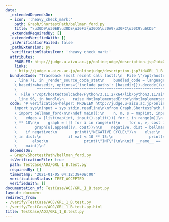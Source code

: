```yaml
---
data:
  _extendedDependsOn:
  - icon: ':heavy_check_mark:'
    path: Graph/ShortestPath/bellman_ford.py
    title: "\u30D9\u30EB\u30DE\u30F3\u30D5\u30A9\u30FC\u30C9\u6CD5"
  _extendedRequiredBy: []
  _extendedVerifiedWith: []
  _isVerificationFailed: false
  _pathExtension: py
  _verificationStatusIcon: ':heavy_check_mark:'
  attributes:
    PROBLEM: http://judge.u-aizu.ac.jp/onlinejudge/description.jsp?id=GRL_1_B
    links:
    - http://judge.u-aizu.ac.jp/onlinejudge/description.jsp?id=GRL_1_B
  bundledCode: "Traceback (most recent call last):\n  File \"/opt/hostedtoolcache/Python/3.11.2/x64/lib/python3.11/site-packages/onlinejudge_verify/documentation/build.py\"\
    , line 71, in _render_source_code_stat\n    bundled_code = language.bundle(stat.path,\
    \ basedir=basedir, options={'include_paths': [basedir]}).decode()\n          \
    \         ^^^^^^^^^^^^^^^^^^^^^^^^^^^^^^^^^^^^^^^^^^^^^^^^^^^^^^^^^^^^^^^^^^^^^^^^^^^^^^^^^\n\
    \  File \"/opt/hostedtoolcache/Python/3.11.2/x64/lib/python3.11/site-packages/onlinejudge_verify/languages/python.py\"\
    , line 96, in bundle\n    raise NotImplementedError\nNotImplementedError\n"
  code: "# verification-helper: PROBLEM http://judge.u-aizu.ac.jp/onlinejudge/description.jsp?id=GRL_1_B\n\
    import sys\ninput = sys.stdin.readline\n\nfrom Graph.ShortestPath.bellman_ford\
    \ import bellman_ford\n\n\ndef main():\n    n, m, s = map(int, input().split())\n\
    \    edges = [list(map(int, input().split())) for i in range(m)]\n    INF = 10\
    \ ** 18\n\n    graph = [[] for i in range(n)]\n    for u, v, cost in edges:\n\
    \        graph[u].append((v, cost))\n\n    negative, dist = bellman_ford(s, graph)\n\
    \    if negative:\n        print(\"NEGATIVE CYCLE\")\n    else:\n        for val\
    \ in dist:\n            if val < 10 ** 15:\n                print(val)\n     \
    \       else:\n                print(\"INF\")\n\n\nif __name__ == '__main__':\n\
    \    main()\n"
  dependsOn:
  - Graph/ShortestPath/bellman_ford.py
  isVerificationFile: true
  path: TestCase/AOJ/GRL_1_B.test.py
  requiredBy: []
  timestamp: '2021-01-05 04:12:38+09:00'
  verificationStatus: TEST_ACCEPTED
  verifiedWith: []
documentation_of: TestCase/AOJ/GRL_1_B.test.py
layout: document
redirect_from:
- /verify/TestCase/AOJ/GRL_1_B.test.py
- /verify/TestCase/AOJ/GRL_1_B.test.py.html
title: TestCase/AOJ/GRL_1_B.test.py
---
```

